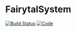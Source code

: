 # FairytalSystem
[![Build Status](https://www.travis-ci.org/fairytal2020/FairytalSystem.svg?branch=master)](https://www.travis-ci.org/fairytal2020/FairytalSystem)
[![Code](https://api.codacy.com/project/badge/Grade/200be072741d421a82d931112d4a0d2c)](https://app.codacy.com/manual/fairytal2020/FairytalSystem?utm_source=github.com&utm_medium=referral&utm_content=fairytal2020/FairytalSystem&utm_campaign=Badge_Grade_Dashboard)
